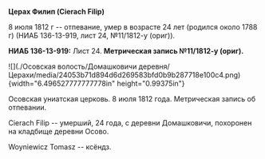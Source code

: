 **Церах Филип (Cierach Filip)**

8 июля 1812 г -- отпевание, умер в возрасте 24 лет (родился около 1788
г) (НИАБ 136-13-919, лист 24, №11/1812-у (ориг)).

**НИАБ 136-13-919:** Лист 24. **Метрическая запись №11/1812-у (ориг).**

![](./Осовская волость/Домашковичи деревня/Церахи/media/24053b71d894d6d269583bfd0b9b287718e100c4.png){width="6.496527777777778in"
height="0.99375in"}

Осовская униатская церковь. 8 июля 1812 года. Метрическая запись об
отпевании.

Cierach Filip -- умерший, 24 года, с деревни Домашковичи, похоронен на
кладбище деревни Осово.

Woyniewicz Tomasz -- ксёндз.
